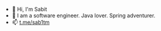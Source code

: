 - 👋 Hi, I'm Sabit
- 👀 I am a software engineer. Java lover. Spring adventurer.
- 📫 [t.me/sab1tm](https://t.me/sab1tm)
